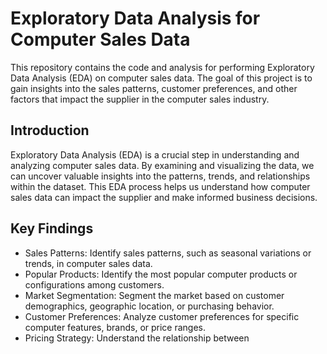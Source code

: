 # Exploratory Data Analysis for Computer Sales Data

This repository contains the code and analysis for performing Exploratory Data Analysis (EDA) on computer sales data. The goal of this project is to gain insights into the sales patterns, customer preferences, and other factors that impact the supplier in the computer sales industry.

## Introduction

Exploratory Data Analysis (EDA) is a crucial step in understanding and analyzing computer sales data. By examining and visualizing the data, we can uncover valuable insights into the patterns, trends, and relationships within the dataset. This EDA process helps us understand how computer sales data can impact the supplier and make informed business decisions.

## Key Findings

- Sales Patterns: Identify sales patterns, such as seasonal variations or trends, in computer sales data.
- Popular Products: Identify the most popular computer products or configurations among customers.
- Market Segmentation: Segment the market based on customer demographics, geographic location, or purchasing behavior.
- Customer Preferences: Analyze customer preferences for specific computer features, brands, or price ranges.
- Pricing Strategy: Understand the relationship between
